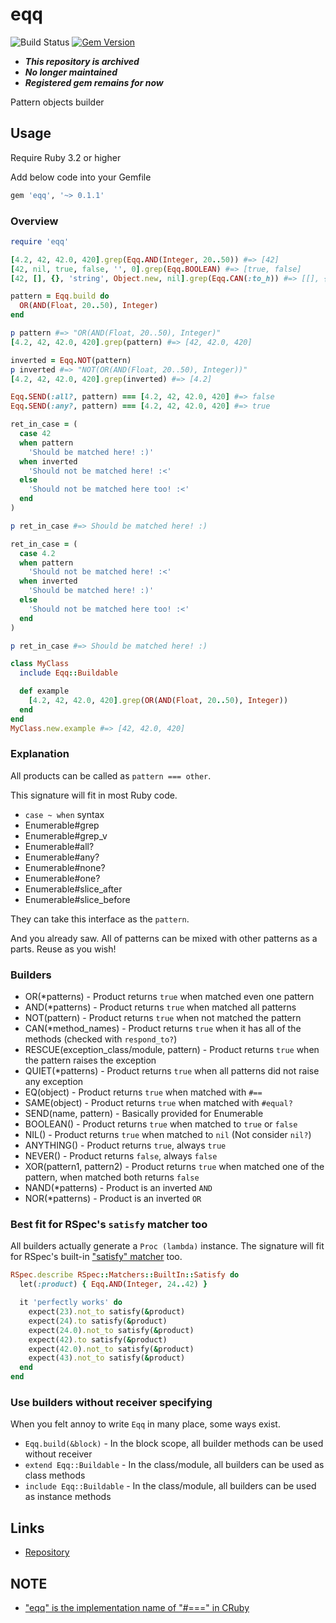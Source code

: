 # eqq

![Build Status](https://github.com/kachick/eqq/actions/workflows/test_behaviors.yml/badge.svg?branch=main)
[![Gem Version](https://badge.fury.io/rb/eqq.svg)](http://badge.fury.io/rb/eqq)

- _**This repository is archived**_
- _**No longer maintained**_
- _**Registered gem remains for now**_

Pattern objects builder

## Usage

Require Ruby 3.2 or higher

Add below code into your Gemfile

```ruby
gem 'eqq', '~> 0.1.1'
```

### Overview

```ruby
require 'eqq'

[4.2, 42, 42.0, 420].grep(Eqq.AND(Integer, 20..50)) #=> [42]
[42, nil, true, false, '', 0].grep(Eqq.BOOLEAN) #=> [true, false]
[42, [], {}, 'string', Object.new, nil].grep(Eqq.CAN(:to_h)) #=> [[], {}, nil]

pattern = Eqq.build do
  OR(AND(Float, 20..50), Integer)
end

p pattern #=> "OR(AND(Float, 20..50), Integer)"
[4.2, 42, 42.0, 420].grep(pattern) #=> [42, 42.0, 420]

inverted = Eqq.NOT(pattern)
p inverted #=> "NOT(OR(AND(Float, 20..50), Integer))"
[4.2, 42, 42.0, 420].grep(inverted) #=> [4.2]

Eqq.SEND(:all?, pattern) === [4.2, 42, 42.0, 420] #=> false
Eqq.SEND(:any?, pattern) === [4.2, 42, 42.0, 420] #=> true

ret_in_case = (
  case 42
  when pattern
    'Should be matched here! :)'
  when inverted
    'Should not be matched here! :<'
  else
    'Should not be matched here too! :<'
  end
)

p ret_in_case #=> Should be matched here! :)

ret_in_case = (
  case 4.2
  when pattern
    'Should not be matched here! :<'
  when inverted
    'Should be matched here! :)'
  else
    'Should not be matched here too! :<'
  end
)

p ret_in_case #=> Should be matched here! :)

class MyClass
  include Eqq::Buildable

  def example
    [4.2, 42, 42.0, 420].grep(OR(AND(Float, 20..50), Integer))
  end
end
MyClass.new.example #=> [42, 42.0, 420]
```

### Explanation

All products can be called as `pattern === other`.

This signature will fit in most Ruby code.

- `case ~ when` syntax
- Enumerable#grep
- Enumerable#grep_v
- Enumerable#all?
- Enumerable#any?
- Enumerable#none?
- Enumerable#one?
- Enumerable#slice_after
- Enumerable#slice_before

They can take this interface as the `pattern`.

And you already saw. All of patterns can be mixed with other patterns as a parts.
Reuse as you wish!

### Builders

- OR(*patterns) - Product returns `true` when matched even one pattern
- AND(*patterns) - Product returns `true` when matched all patterns
- NOT(pattern) - Product returns `true` when not matched the pattern
- CAN(*method_names) - Product returns `true` when it has all of the methods (checked with `respond_to?`)
- RESCUE(exception_class/module, pattern) - Product returns `true` when the pattern raises the exception
- QUIET(*patterns) - Product returns `true` when all patterns did not raise any exception
- EQ(object) - Product returns `true` when matched with `#==`
- SAME(object) - Product returns `true` when matched with `#equal?`
- SEND(name, pattern) - Basically provided for Enumerable
- BOOLEAN() - Product returns `true` when matched to `true` or `false`
- NIL() - Product returns `true` when matched to `nil` (Not consider `nil?`)
- ANYTHING() - Product returns `true`, always `true`
- NEVER() - Product returns `false`, always `false`
- XOR(pattern1, pattern2) - Product returns `true` when matched one of the pattern, when matched both returns `false`
- NAND(*patterns) - Product is an inverted `AND`
- NOR(*patterns) - Product is an inverted `OR`

### Best fit for RSpec's `satisfy` matcher too

All builders actually generate a `Proc (lambda)` instance.
The signature will fit for RSpec's built-in ["satisfy" matcher](https://relishapp.com/rspec/rspec-expectations/v/3-10/docs/built-in-matchers/satisfy-matcher) too.

```ruby
RSpec.describe RSpec::Matchers::BuiltIn::Satisfy do
  let(:product) { Eqq.AND(Integer, 24..42) }

  it 'perfectly works' do
    expect(23).not_to satisfy(&product)
    expect(24).to satisfy(&product)
    expect(24.0).not_to satisfy(&product)
    expect(42).to satisfy(&product)
    expect(42.0).not_to satisfy(&product)
    expect(43).not_to satisfy(&product)
  end
end
```

### Use builders without receiver specifying

When you felt annoy to write `Eqq` in many place, some ways exist.

- `Eqq.build(&block)` - In the block scope, all builder methods can be used without receiver
- `extend Eqq::Buildable` - In the class/module, all builders can be used as class methods
- `include Eqq::Buildable` - In the class/module, all builders can be used as instance methods

## Links

- [Repository](https://github.com/kachick/eqq)

## NOTE

- ["eqq" is the implementation name of "#===" in CRuby](https://github.com/ruby/ruby/blob/2a685da1fcd928530509e99f5edb4117bc377994/range.c#L1859)
